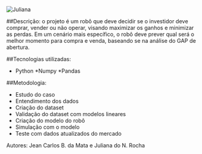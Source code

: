 
![Juliana](https://drive.google.com/uc?export=view&id=1QagkRvA9hzPX0zB6k2lcOEh7_A8H3c0j)

##Descrição: o projeto é um robô que deve decidir se o investidor deve comprar, vender ou não operar, visando maximizar os ganhos e minimizar as perdas. Em um cenário mais específico, o robô deve prever qual será o melhor momento para compra e venda, baseando se na análise do GAP de  abertura.

##Tecnologias utilizadas: 
* Python
    *Numpy
    *Pandas

##Metodologia:
* Estudo do caso
* Entendimento dos dados
* Criação do dataset
* Validação do dataset com modelos lineares
* Criação do modelo do robô
* Simulação com o modelo
* Teste com dados atualizados do mercado

Autores: Jean Carlos B. da Mata e Juliana do N. Rocha
